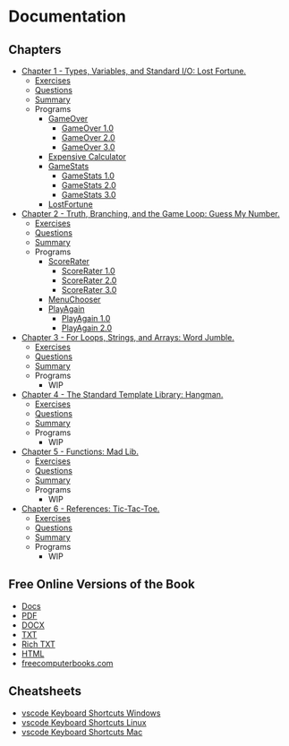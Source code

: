 # Documentation

## Chapters
- [Chapter 1 - Types, Variables, and Standard I/O: Lost Fortune.](Chapter1/)
    - [Exercises](Chapter1/Exercises/)
    - [Questions](Chapter1/Questions/)
    - [Summary](Chapter1/Summary/)
    - Programs 
        - [GameOver](Chapter1/GameOver/)
            - [GameOver 1.0](Chapter1/GameOver/GameOver1.0/)
            - [GameOver 2.0](Chapter1/GameOver/GameOver2.0/)
            - [GameOver 3.0](Chapter1/GameOver/GameOver3.0/)
        - [Expensive Calculator](Chapter1/ExpensiveCalculator/)
        - [GameStats](Chapter1/GameStats/)
            - [GameStats 1.0](Chapter1/GameStats/GameStats1.0/)
            - [GameStats 2.0](Chapter1/GameStats/GameStats2.0/)
            - [GameStats 3.0](Chapter1/GameStats/GameStats3.0/)
        - [LostFortune](Chapter1/LostFortune/)
- [Chapter 2 - Truth, Branching, and the Game Loop: Guess My Number.](Chapter2/)
    - [Exercises](Chapter2/Exercises/)
    - [Questions](Chapter2/Questions/)
    - [Summary](Chapter2/Summary/)
    - Programs 
        - [ScoreRater](Chapter2/ScoreRater/)
            - [ScoreRater 1.0](Chapter2/ScoreRater/ScoreRater1.0/)
            - [ScoreRater 2.0](Chapter2/ScoreRater/ScoreRater2.0/)
            - [ScoreRater 3.0](Chapter2/ScoreRater/ScoreRater3.0/)
        - [MenuChooser](Chapter2/MenuChooser/)
        - [PlayAgain](Chapter2/PlayAgain/)
            - [PlayAgain 1.0](Chapter2/PlayAgain/PlayAgain1.0/)
            - [PlayAgain 2.0](Chapter2/PlayAgain/PlayAgain2.0/)
- [Chapter 3 - For Loops, Strings, and Arrays: Word Jumble.](Chapter3/)
    - [Exercises](Chapter13/Exercises/)
    - [Questions](Chapter3/Questions/)
    - [Summary](Chapter3/Summary/)
    - Programs
        - WIP 
- [Chapter 4 - The Standard Template Library: Hangman.](Chapter4/)
    - [Exercises](Chapter4/Exercises/)
    - [Questions](Chapter4/Questions/)
    - [Summary](Chapter4/Summary/) 
    - Programs
        - WIP
- [Chapter 5 - Functions: Mad Lib.](Chapter5/)
    - [Exercises](Chapter5/Exercises/)
    - [Questions](Chapter5/Questions/)
    - [Summary](Chapter5/Summary/)
    - Programs
        - WIP 
- [Chapter 6 - References: Tic-Tac-Toe.](Chapter6/)
    - [Exercises](Chapter6/Exercises/)
    - [Questions](Chapter6/Questions/)
    - [Summary](Chapter6/Summary/)
    - Programs
        - WIP

## Free Online Versions of the Book
- [Docs](#)
- [PDF](Beginning_Cpp_Through_Game_Programming.pdf)
- [DOCX](Beginning_Cpp_Through_Game_Programming.docx)
- [TXT](Beginning_Cpp_Through_Game_Programming.txt)
- [Rich TXT](Beginning_Cpp_Through_Game_Programming.rtf)
- [HTML](web/Beginning_Cpp_Through_Game_Programming.html)
- [freecomputerbooks.com](http://freecomputerbooks.com/Beginning-Cpp-Through-Game-Programming.html)

## Cheatsheets
- [vscode Keyboard Shortcuts Windows](keyboard-shortcuts-vscode-linux.pdf)
- [vscode Keyboard Shortcuts Linux](keyboard-shortcuts-vscode-windows.pdf)
- [vscode Keyboard Shortcuts Mac](keyboard-shortcuts-vscode-macos.pdf)
